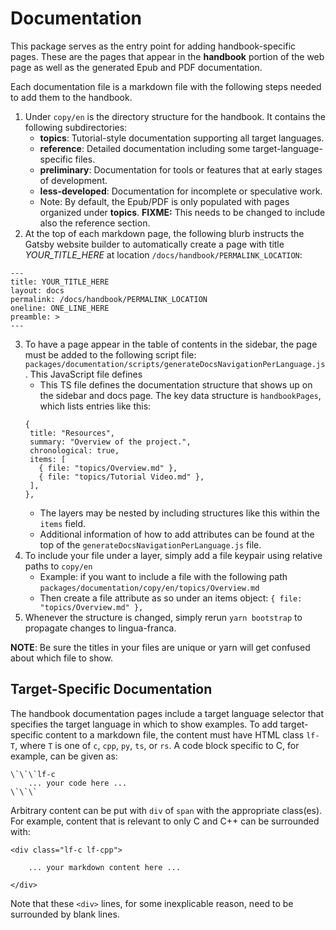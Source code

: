 # Documentation

This package serves as the entry point for adding handbook-specific pages. These are the pages that appear in the **handbook** portion of the web page as well as the generated Epub and PDF documentation.

Each documentation file is a markdown file with the following steps needed to add them to the handbook.

1. Under `copy/en` is the directory structure for the handbook. It contains the following subdirectories:
   - **topics**: Tutorial-style documentation supporting all target languages.
   - **reference**: Detailed documentation including some target-language-specific files.
   - **preliminary**: Documentation for tools or features that at early stages of development.
   - **less-developed**: Documentation for incomplete or speculative work.
   - Note: By default, the Epub/PDF is only populated with pages organized under **topics**. **FIXME:** This needs to be changed to include also the reference section.
2. At the top of each markdown page, the following blurb instructs the Gatsby website builder to automatically create a page with title _YOUR_TITLE_HERE_ at location `/docs/handbook/PERMALINK_LOCATION`:

```
---
title: YOUR_TITLE_HERE
layout: docs
permalink: /docs/handbook/PERMALINK_LOCATION
oneline: ONE_LINE_HERE
preamble: >
---
```

3. To have a page appear in the table of contents in the sidebar, the page must be added to the following script file: `packages/documentation/scripts/generateDocsNavigationPerLanguage.js`. This JavaScript file defines
   - This TS file defines the documentation structure that shows up on the sidebar and docs page. The key data structure is `handbookPages`, which lists entries like this:
   ```
   {
    title: "Resources",
    summary: "Overview of the project.",
    chronological: true,
    items: [
      { file: "topics/Overview.md" },
      { file: "topics/Tutorial Video.md" },
    ],
   },
   ```
   - The layers may be nested by including structures like this within the `items` field.
   - Additional information of how to add attributes can be found at the top of the `generateDocsNavigationPerLanguage.js` file.
4. To include your file under a layer, simply add a file keypair using relative paths to `copy/en`
   - Example: if you want to include a file with the following path
     `packages/documentation/copy/en/topics/Overview.md`
   - Then create a file attribute as so under an items object:
     `{ file: "topics/Overview.md" },`
5. Whenever the structure is changed, simply rerun `yarn bootstrap` to propagate changes to lingua-franca.

**NOTE**: Be sure the titles in your files are unique or yarn will get confused about which file to show.

## Target-Specific Documentation

The handbook documentation pages include a target language selector that specifies the target language in which to show examples. To add target-specific content to a markdown file, the content must have HTML class `lf-T`, where `T` is one of `c`, `cpp`, `py`, `ts`, or `rs`. A code block specific to C, for example, can be given as:

```
\`\`\`lf-c
    ... your code here ...
\`\`\`
```

Arbitrary content can be put with `div` of `span` with the appropriate class(es). For example, content that is relevant to only C and C++ can be surrounded with:

```
<div class="lf-c lf-cpp">

    ... your markdown content here ...

</div>
```

Note that these `<div>` lines, for some inexplicable reason, need to be surrounded by blank lines.

